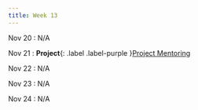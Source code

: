 ```yaml
---
title: Week 13
---
```


Nov 20
: N/A

Nov 21
: **Project**{: .label .label-purple }[Project Mentoring](#)

Nov 22
: N/A

Nov 23
: N/A

Nov 24
: N/A
